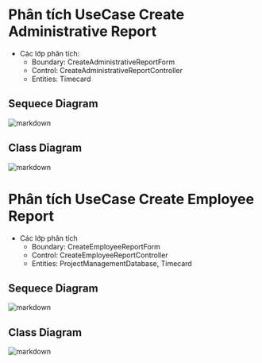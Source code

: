 
# Phân tích UseCase Create Administrative Report
- Các lớp phân tích:
    * Boundary: CreateAdministrativeReportForm
    * Control: CreateAdministrativeReportController
    * Entities: Timecard
## Sequece Diagram
![markdown](https://www.planttext.com/api/plantuml/png/h9JFQi904CRl-nHpLB0lq4Dhgsqf514LUXwI4HQoE-dkAEJPUkWZzHKwYIQQegbLFGJSFx_lc_ac-Vxy6aR182kN6Ko40qon29nb3wcptaO9g8icroCsiJbwWL4W5DhRjsjwvk1EEZHYBoMUsio5TPHWI8qv90ytTqU1S0ip-bXH56XlwdBEGSpHYmezABO3RWWgROM2nNEyJGElRKg_KT3RBYoAd0Omrkjn04ykpxWWWWawwiL-lzFytorM_Jdvz6ggUsJLhpDJbHVofCUQCdkF62a5zerqtpJ7JxK-8ra5NoFLB9veh2EEiOrvXaKz6sS4EiTcjEuDPWAlotgCeCrvry6E85nTCQ2_2-QdadtZHFUqgwYXbcbLrCjdP5TI9_1e_7k0ijxQPWNxT-pwPsc3snJAorttBWv_wx04faRVY-xunamH9YnLZgqOhp65LKksFI-j3FLHVeD_0000__y30000)

## Class Diagram
![markdown](https://www.planttext.com/api/plantuml/png/j9H1JiCm44NtESMe6wZKNY0BL6XXXLYKNi0aqsB9iSFOgHGXJiQ28t459evTaj12a60JoVRup_VxTjvVtnRM2N9LePBa35QubHhXobGw5rH3feIrYV_2ab0ulCmBgQLr99pSuusX0fuJ021ygj2wDPQ6t9AaGvBYVDeibMJsCiV14ldXfYunXNj7KkzcuAsik4iApNS6gFFUi2YLgH7lH84sXLlsuJlaqfPAr6s7e9n2E_G5LkpnwEeCbCduA4P_kj2i7aTHFXEK1u5fyj91jJJQaL6ZI8LQXTGoOp0PMXl1eFVnfs1sg97xnxDd0NuyVGnZm6XZM5Ky28i_qZh2PuY_I-jQE-dwrseZ2snsjqZ66euJlmotxwQj0g7pWJpZPPyIeyTG62xwC1xleHzGCzMBo4zy3SdJOzPXnEQw3Gzs_g6nvx16vV7OHrdQvEG3dyylnjpf52QPKCfEJYfrYXlDG_IyCmRlqsWI3UVzHirhX6XO8Vm4nhV_t1eU8lBUWwT-1Q6hI5iV5cmDdInihBDCik0Kcf_g1m000F__0m00)



# Phân tích UseCase Create Employee Report
- Các lớp phân tích
    * Boundary: CreateEmployeeReportForm
    * Control: CreateEmployeeReportController
    * Entities: ProjectManagementDatabase, Timecard

## Sequece Diagram
![markdown](https://www.planttext.com/api/plantuml/png/f5LBJiD03DtFAInMHO8Bi014oq-22a4brYPnOI0P1uzJgMTZmP6u0fEGXAHgIagxgDIf_UPzxEJhu_FKAuhcQM8mKXOuJxE4bqGc2ySsiXawXR4GAjL_tLF6eXSiwPz5OtOgd2GadT8xuLUAz1OTFbDAJYUe-8I-U-lCfXIXnCRKe71utCi5Zk2UtdFo2Z-7fhSoe3I8grq1tog9nQ6N1YqB6zDgEuncoumE82WZlsymKRYUmzwC5HEuubmyFBAyKGppu3hMbkmP29zDp3VRtD8pVa5v9fZcwHE9xyLjzGRqtcHAO1LB2rg7tDytZBBculx7U4Cq4-kp19VhS0U6-q19KDK5CEJYZRCrEA5gP2x9aQ1QTcjXktBhfGWmLLypUgEpu7SCx9eXt3TD-HOnL715WWC83V2_siUXdkEYbdHIxqtJ-XWU31wKowfjagpNj4I_uQZq6z35CCMKTj-w5kk1WzjAijLSQAlfbK1R9HX-pAsaF-9u_klIJZbMp0gmk9p-rLGcJ1wch6KydNHsdPzIUMLhSVDf-2fULjy0003__mC0)

## Class Diagram
![markdown](https://www.planttext.com/api/plantuml/png/Z59BJiD03DtFAQnk08bUW0MgIDiT25LSm9sOTD1yWkr4gX0dOy6Hk0BvjKghLktA6llv-Jrx_dv-PwB8MWLlp0tCwTr5WgTKnHnv2zQZ28df8cHCgBG8fKzReXMLYNMPEC2N0G2cpuf4-_JjNPigETKk7v0PEoLss9To9wN7RRP1BkYb2cjYEQYCUGHh6hyRY4NEzwdlaVOiHUNahv0-83tnWO4JaWgAn4t_CD0EJewrSHVkmIUBwbAyg7KHrUdnbbyvVP3LPunOKA2eSrHSez1EfRAZcevbDhnz_viBr4viuFsm5VbEZcnSAURi4QVJnqjhUe29HUzbSf9b16ovpljeQ7Ok16pd0s9lv2hclSE6Q7SQ0OnvTmo1_WuJOsOKy_Pd_mC00F__0m00)

